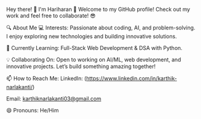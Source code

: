 Hey there! 👋 I'm Hariharan 🚀
Welcome to my GitHub profile! Check out my work and feel free to collaborate! 😎

🔍 About Me
💻 Interests: Passionate about coding, AI, and problem-solving. I enjoy exploring new technologies and building innovative solutions.

🌱 Currently Learning: Full-Stack Web Development & DSA with Python.

💡 Collaborating On: Open to working on AI/ML, web development, and innovative projects. Let’s build something amazing together!

📫 How to Reach Me:
LinkedIn: (https://www.linkedin.com/in/karthik-narlakanti/)

Email: karthiknarlakanti03@gmail.com

😄 Pronouns: He/Him
